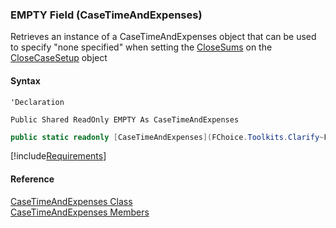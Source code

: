 ﻿### EMPTY Field (CaseTimeAndExpenses)

Retrieves an instance of a CaseTimeAndExpenses object that can be used to specify "none specified" when setting the [CloseSums](FChoice.Toolkits.Clarify~FChoice.Toolkits.Clarify.Support.CloseCaseSetup~CloseSums.md) on the [CloseCaseSetup](FChoice.Toolkits.Clarify~FChoice.Toolkits.Clarify.Support.CloseCaseSetup.md) object

#### Syntax

```vbnet
'Declaration

Public Shared ReadOnly EMPTY As CaseTimeAndExpenses
```

```csharp
public static readonly [CaseTimeAndExpenses](FChoice.Toolkits.Clarify~FChoice.Toolkits.Clarify.Support.CaseTimeAndExpenses.md) EMPTY
```

[!include[Requirements](../partials/requirements.md)]

#### Reference

[CaseTimeAndExpenses Class](FChoice.Toolkits.Clarify~FChoice.Toolkits.Clarify.Support.CaseTimeAndExpenses.md)  
[CaseTimeAndExpenses Members](FChoice.Toolkits.Clarify~FChoice.Toolkits.Clarify.Support.CaseTimeAndExpenses_members.md)